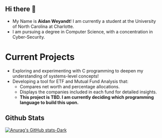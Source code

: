 ## Hi there 👋
 - My Name is **Aidan Weyandt**! I am currently a student at the University of North Carolina at Charlotte.
 - I am pursuing a degree in Computer Science, with a concentration in Cyber-Security.

# Current Projects
 - Exploring and experimenting with C programming to deepen my understanding of systems-level concepts!
 - Developing a tool for ETF and Mutual Fund Analysis that:
   - Compares net worth and percentage allocations.
   -  Displays the companies included in each fund for detailed insights.
   -  **This project is TBD. I am currently deciding which programming language to build this upon.**

## Github Stats
[![Anurag's GitHub stats-Dark](https://github-readme-stats.vercel.app/api?username=aweyandt&hide=prs,issues&theme=dark#gh-dark-mode-only)](https://github.com/aweyandt/github-readme-stats#gh-dark-mode-only)

